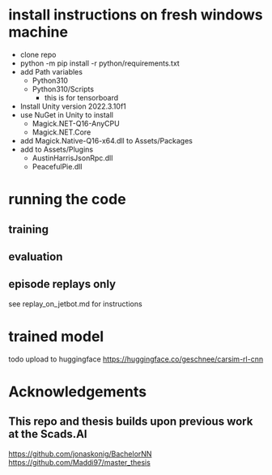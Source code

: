 
# install instructions on fresh windows machine

- clone repo
- python -m pip install -r python/requirements.txt
- add Path variables
    - Python310
    - Python310/Scripts
        - this is for tensorboard
- Install Unity version 2022.3.10f1
- use NuGet in Unity to install 
    - Magick.NET-Q16-AnyCPU
    - Magick.NET.Core
- add Magick.Native-Q16-x64.dll to Assets/Packages
- add to Assets/Plugins
    - AustinHarrisJsonRpc.dll
    - PeacefulPie.dll

# running the code

## training

## evaluation

## episode replays only

see replay_on_jetbot.md for instructions

# trained model

todo upload to huggingface
https://huggingface.co/geschnee/carsim-rl-cnn




# Acknowledgements

## This repo and thesis builds upon previous work at the Scads.AI
https://github.com/jonaskonig/BachelorNN
https://github.com/Maddi97/master_thesis